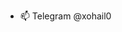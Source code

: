 - 📫 Telegram @xohail0

<!---
xohail0/xohail0 is a ✨ special ✨ repository because its `README.md` (this file) appears on your GitHub profile.
You can click the Preview link to take a look at your changes.
--->
